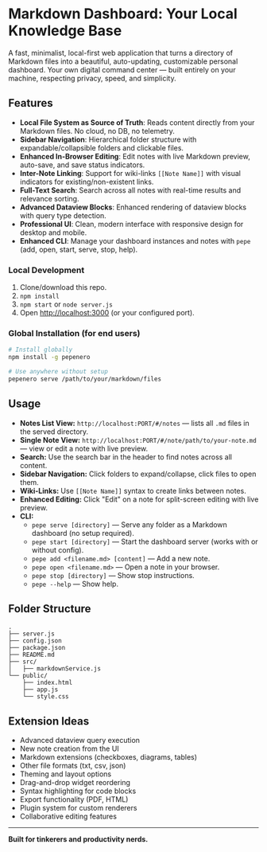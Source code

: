 # Markdown Dashboard: Your Local Knowledge Base

A fast, minimalist, local-first web application that turns a directory of Markdown files into a beautiful, auto-updating, customizable personal dashboard. Your own digital command center — built entirely on your machine, respecting privacy, speed, and simplicity.

## Features 

- **Local File System as Source of Truth**: Reads content directly from your Markdown files. No cloud, no DB, no telemetry.
- **Sidebar Navigation**: Hierarchical folder structure with expandable/collapsible folders and clickable files.
- **Enhanced In-Browser Editing**: Edit notes with live Markdown preview, auto-save, and save status indicators.
- **Inter-Note Linking**: Support for wiki-links `[[Note Name]]` with visual indicators for existing/non-existent links.
- **Full-Text Search**: Search across all notes with real-time results and relevance sorting.
- **Advanced Dataview Blocks**: Enhanced rendering of dataview blocks with query type detection.
- **Professional UI**: Clean, modern interface with responsive design for desktop and mobile.
- **Enhanced CLI**: Manage your dashboard instances and notes with `pepe` (add, open, start, serve, stop, help).

### Local Development
1. Clone/download this repo.
2. `npm install`
3. `npm start` or `node server.js`
4. Open [http://localhost:3000](http://localhost:3000) (or your configured port).

### Global Installation (for end users)
```bash
# Install globally
npm install -g pepenero

# Use anywhere without setup
pepenero serve /path/to/your/markdown/files
```

## Usage

- **Notes List View:** `http://localhost:PORT/#/notes` — lists all `.md` files in the served directory.
- **Single Note View:** `http://localhost:PORT/#/note/path/to/your-note.md` — view or edit a note with live preview.
- **Search:** Use the search bar in the header to find notes across all content.
- **Sidebar Navigation:** Click folders to expand/collapse, click files to open them.
- **Wiki-Links:** Use `[[Note Name]]` syntax to create links between notes.
- **Enhanced Editing:** Click "Edit" on a note for split-screen editing with live preview.
- **CLI:**
  - `pepe serve [directory]` — Serve any folder as a Markdown dashboard (no setup required).
  - `pepe start [directory]` — Start the dashboard server (works with or without config).
  - `pepe add <filename.md> [content]` — Add a new note.
  - `pepe open <filename.md>` — Open a note in your browser.
  - `pepe stop [directory]` — Show stop instructions.
  - `pepe --help` — Show help.



## Folder Structure

```
.
├── server.js
├── config.json
├── package.json
├── README.md
├── src/
│   ├── markdownService.js
└── public/
    ├── index.html
    ├── app.js
    └── style.css
```

## Extension Ideas
- Advanced dataview query execution
- New note creation from the UI
- Markdown extensions (checkboxes, diagrams, tables)
- Other file formats (txt, csv, json)
- Theming and layout options
- Drag-and-drop widget reordering
- Syntax highlighting for code blocks
- Export functionality (PDF, HTML)
- Plugin system for custom renderers
- Collaborative editing features

---
**Built for tinkerers and productivity nerds.**
